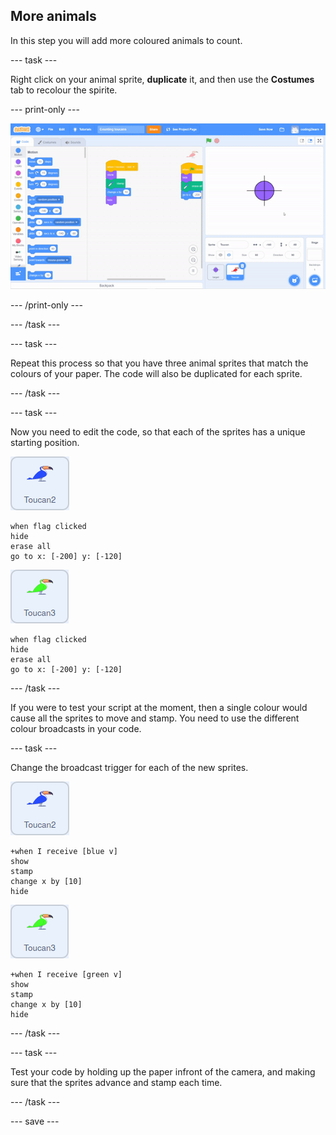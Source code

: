 ## More animals

In this step you will add more coloured animals to count.

--- task ---

Right click on your animal sprite, **duplicate** it, and then use the **Costumes** tab to recolour the spirite.

--- print-only ---

![gif showing duplication and recolouring of the spirte](images/duplicate-colour-sprite.gif)

--- /print-only ---

--- /task ---

--- task ---

Repeat this process so that you have three animal sprites that match the colours of your paper. The code will also be duplicated for each sprite.

--- /task ---

--- task ---

Now you need to edit the code, so that each of the sprites has a unique starting position.


![image of blue toucan sprite](images/blue-toucan.png)

```blocks3
when flag clicked
hide
erase all
go to x: [-200] y: [-120]
```

![image of green toucan sprite](images/green-toucan.png)

```blocks3
when flag clicked
hide
erase all
go to x: [-200] y: [-120]
```
--- /task ---

If you were to test your script at the moment, then a single colour would cause all the sprites to move and stamp. You need to use the different colour broadcasts in your code.

--- task ---

Change the broadcast trigger for each of the new sprites.

![image of blue toucan sprite](images/blue-toucan.png)

```blocks3
+when I receive [blue v]
show
stamp
change x by [10]
hide
```

![image of green toucan sprite](images/green-toucan.png)
```blocks3
+when I receive [green v]
show
stamp
change x by [10]
hide
```

--- /task ---

--- task ---

Test your code by holding up the paper infront of the camera, and making sure that the sprites advance and stamp each time.

--- /task ---

--- save ---
